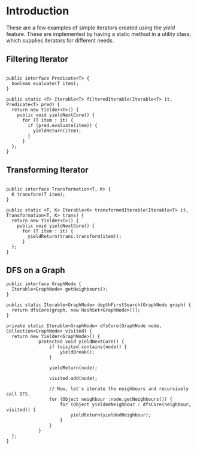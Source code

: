 # Introduction #

These are a few examples of simple iterators created using the _yield_ feature. These are implemented by having a static method in a utility class, which supplies iterators for different needs.

## Filtering Iterator ##

```

public interface Predicate<T> {
  boolean evaluate(T item);
}

public static <T> Iterable<T> filteredIterable(Iterable<T> it, Predicate<T> pred) {
  return new Yielder<T>() {
    public void yieldNextCore() {
      for (T item : it) {
        if (pred.evaluate(item)) {
          yieldReturn(item);
        }
      }
  };
}
```

## Transforming Iterator ##

```

public interface Transformation<T, K> {
  K transform(T item);
}

public static <T, K> Iterable<K> transformedIterable(Iterable<T> it, Transformation<T, K> trans) {
  return new Yielder<T>() {
    public void yieldNextCore() {
      for (T item : it) {
        yieldReturn(trans.transform(item));
      }
  };
}
```

## DFS on a Graph ##

```
public interface GraphNode {
  Iterable<GraphNode> getNeighbours();
}

public static Iterable<GraphNode> depthFirstSearch(GraphNode graph) {
  return dfsCore(graph, new HashSet<GraphNode>());
}

private static Iterable<GraphNode> dfsCore(GraphNode node, Collection<GraphNode> visited) {
  return new Yielder<GraphNode>() {
            protected void yieldNextCore() {
                if (visited.contains(node)) {
                    yieldBreak();
                }
                
                yieldReturn(node);

                visited.add(node);

                // Now, let's iterate the neighbours and recursively call DFS.
                for (Object neighbour :node.getNeighbours()) {
                    for (Object yieldedNeighbour : dfsCore(neighbour, visited)) {
                        yieldReturn(yieldedNeighbour);
                    }
                }
            }
  };
}
```